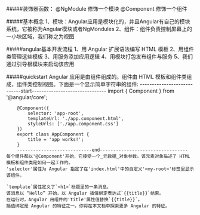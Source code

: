 #####装饰器函数：
    @NgModule 修饰一个模块
    @Component 修饰一个组件

#####基本概念
    1、模块：Angular应用是模块化的，并且Angular有自己的模块系统，它被称为Angular模块或者NgMondules
    2、组件：组件负责控制屏幕上的一小块区域，我们称之为视图

#####angular基本开发流程
    1、用 Angular 扩展语法编写 HTML 模板
    2、用组件类管理这些模板
    3、用服务添加应用逻辑
    4、用模块打包发布组件与服务
    5、我们通过引导根模块来启动该应用

#####quickstart
    Angular 应用是由组件组成的。组件由 HTML 模板和组件类组成，组件类控制视图。下面是一个显示简单字符串的组件:
        ----------------------------start-------------------------------
        import { Component } from '@angular/core';

        @Component({
            selector: 'app-root',
            templateUrl: './app.component.html',
            styleUrls: ['./app.component.css']
        })
        export class AppComponent {
            title = 'app works!';
        }
        ----------------------------end---------------------------------
    每个组件都以'@Component'开始，它接受一个_元数据_对象参数。该元素对象描述了 HTML 模板和组件类是如何一起工作的。
    'selector'属性为 Angular 指定了在'index.html'中的自定义'<my-root>'标签里显示该组件。

    `template`属性定义了`<h1>`标题里的一条消息。
    该消息以 “Hello” 开始，以 Angular 插值绑定表达式`{{title}}`结束。
    在运行时，Angular 用组件的'title'属性值替换`{{title}}`。
    插值绑定是 Angular 的特征之一。你将在本文档中探索更多 Angular 的特征。
